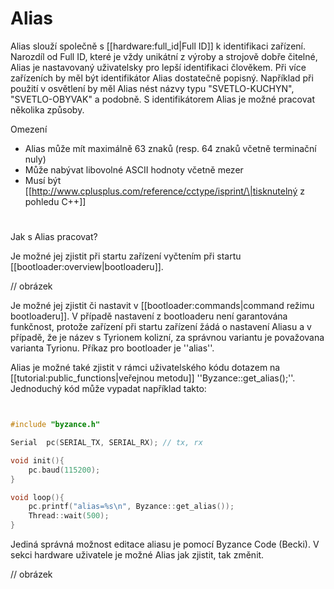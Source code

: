 # Alias

Alias slouží společně s \[\[hardware:full\_id\|Full ID\]\] k identifikaci zařízení. Narozdíl od Full ID, které je vždy unikátní z výroby a strojově dobře čitelné, Alias je nastavovaný uživatelsky pro lepší identifikaci člověkem. Při více zařízeních by měl být identifikátor Alias dostatečně popisný. Například při použití v osvětlení by měl Alias nést názvy typu "SVETLO-KUCHYN", "SVETLO-OBYVAK" a podobně. S identifikátorem Alias je možné pracovat několika způsoby.

 Omezení

*  Alias může mít maximálně 63 znaků \(resp. 64 znaků včetně terminační nuly\)
*  Může nabývat libovolné ASCII hodnoty včetně mezer
*  Musí být \[\[http://www.cplusplus.com/reference/cctype/isprint/\|tisknutelný z pohledu C++\]\]

# Jak s Alias pracovat?

Je možné jej zjistit při startu zařízení vyčtením při startu \[\[bootloader:overview\|bootloaderu\]\].

// obrázek

Je možné jej zjistit či nastavit v \[\[bootloader:commands\|command režimu bootloaderu\]\]. V případě nastavení z bootloaderu není garantována funkčnost, protože zařízení při startu zařízení žádá o nastavení Aliasu a v případě, že je název s Tyrionem kolizní, za správnou variantu je považovana varianta Tyrionu. Příkaz pro bootloader je ''alias''.

Alias je možné také zjistit v rámci uživatelského kódu dotazem na \[\[tutorial:public\_functions\|veřejnou metodu\]\] ''Byzance::get\_alias\(\);''. Jednoduchý kód může vypadat například takto:

```cpp
#include "byzance.h"

Serial	pc(SERIAL_TX, SERIAL_RX); // tx, rx

void init(){
    pc.baud(115200);
}

void loop(){
    pc.printf("alias=%s\n", Byzance::get_alias());
    Thread::wait(500);
}
```

Jediná správná možnost editace aliasu je pomocí Byzance Code \(Becki\). V sekci hardware uživatele je možné Alias jak zjistit, tak změnit.

// obrázek

